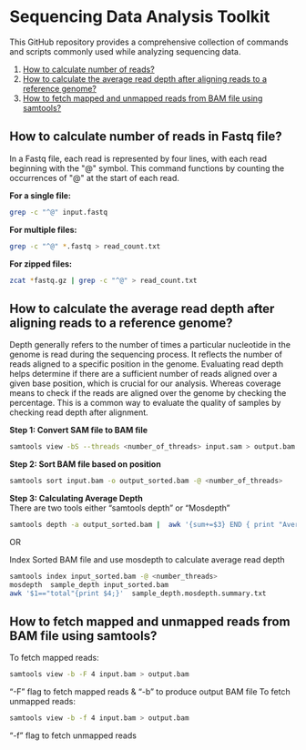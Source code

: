 # Sequencing Data Analysis Toolkit
This GitHub repository provides a comprehensive collection of commands and scripts commonly used while analyzing sequencing data.
1. [How to calculate number of reads?](#question1)
2. [How to calculate the average read depth after aligning reads to a reference genome?](#question2)
3. [How to fetch mapped and unmapped reads from BAM file using samtools?](#question3)


## How to calculate number of reads in Fastq file? <a name="question1"></a>

In a Fastq file, each read is represented by four lines, with each read beginning with the "@" symbol. This command functions by counting the occurrences of "@" at the start of each read.

**For a single file:**
```bash
grep -c "^@" input.fastq
```
**For multiple files:**
```bash
grep -c "^@" *.fastq > read_count.txt
```
**For zipped files:**
```bash
zcat *fastq.gz | grep -c "^@" > read_count.txt
```
## How to calculate the average read depth after aligning reads to a reference genome? <a name="question2"></a>
Depth generally refers to the number of times a particular nucleotide in the genome is read during the sequencing process. It reflects the number of reads aligned to a specific position in the genome. Evaluating read depth helps determine if there are a sufficient number of reads aligned over a given base position, which is crucial for our analysis. Whereas coverage means to check if the reads are aligned over the genome by checking the percentage.
This is a common way to evaluate the quality of samples by checking read depth after alignment.

**Step 1: Convert SAM file to BAM file**
```bash
samtools view -bS --threads <number_of_threads> input.sam > output.bam
```
**Step 2: Sort BAM file based on position** 
```bash
samtools sort input.bam -o output_sorted.bam -@ <number_of_threads>
```
**Step 3: Calculating Average Depth**  
There are two tools either “samtools depth” or “Mosdepth”
```bash
samtools depth -a output_sorted.bam |  awk '{sum+=$3} END { print "Average = ",sum/NR}'
```

OR 

Index Sorted BAM file and use mosdepth to calculate average read depth
```bash
samtools index input_sorted.bam -@ <number_threads>
mosdepth  sample_depth input_sorted.bam
awk '$1=="total"{print $4;}'  sample_depth.mosdepth.summary.txt
```
## How to fetch mapped and unmapped reads from BAM file using samtools? <a name="question3"></a>
To fetch mapped reads:
```bash
samtools view -b -F 4 input.bam > output.bam
```
“-F” flag to fetch mapped reads & “-b” to produce output BAM file
To fetch unmapped reads:
```bash
samtools view -b -f 4 input.bam > output.bam
```
“-f” flag to fetch unmapped reads

